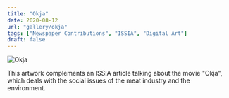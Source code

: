 ```yaml
---
title: "Okja"
date: 2020-08-12
url: "gallery/okja"
tags: ["Newspaper Contributions", "ISSIA", "Digital Art"]
draft: false
---
```


![Okja](/images/post/2020/ISSIA/okoja.png)

This artwork complements an ISSIA article talking about the movie "Okja", which deals with the social issues of the meat industry and the environment.